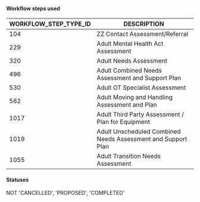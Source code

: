 #### Workflow steps used 
| WORKFLOW_STEP_TYPE_ID | DESCRIPTION                                                  |
|-----------------------|--------------------------------------------------------------|
| 104                   | ZZ Contact Assessment/Referral                               |
| 229                   | Adult Mental Health Act Assessment                           |
| 320                   | Adult Needs Assessment                                       |
| 496                   | Adult Combined Needs Assessment and Support Plan             |
| 530                   | Adult OT Specialist Assessment                               |
| 562                   | Adult Moving and Handling Assessment and Plan                |
| 1017                  | Adult Third Party Assessment / Plan for Equipment            |
| 1019                  | Adult Unscheduled Combined Needs Assessment and Support Plan |
| 1055                  | Adult Transition Needs Assessment                            |
      
#### Statuses
NOT  'CANCELLED', 'PROPOSED', 'COMPLETED'
